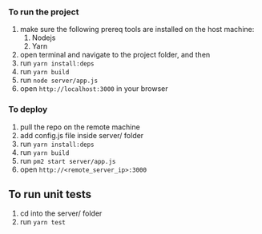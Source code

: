 ### To run the project
1. make sure the following prereq tools are installed on the host machine:
    1. Nodejs
    2. Yarn
2. open terminal and navigate to the project folder, and then
3. run `yarn install:deps`
4. run `yarn build`
5. run `node server/app.js`
5. open `http://localhost:3000` in your browser

### To deploy
1. pull the repo on the remote machine
2. add config.js file inside server/ folder
3. run `yarn install:deps`
4. run `yarn build`
5. run `pm2 start server/app.js`
6. open `http://<remote_server_ip>:3000`

## To run unit tests
1. cd into the server/ folder
2. run `yarn test`